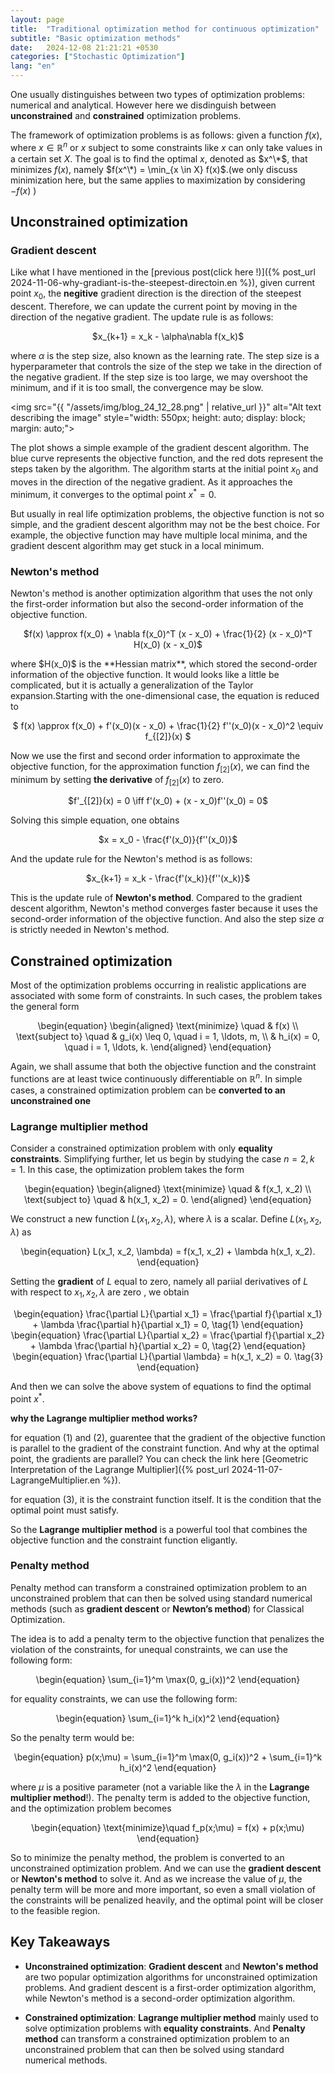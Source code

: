 ```yaml
---
layout: page
title:  "Traditional optimization method for continuous optimization"
subtitle: "Basic optimization methods"
date:   2024-12-08 21:21:21 +0530
categories: ["Stochastic Optimization"]
lang: "en"
---
```


One usually distinguishes between two types of optimization problems: numerical and analytical. However here we disdinguish between **unconstrained** and **constrained** optimization problems. 

The framework of optimization problems is as follows:
given a function $f(x)$, where $x \in \mathbb{R}^n$ or $x$ subject to some constraints like $x$ can only take values in a certain set $X$. The goal is to find the optimal $x$, denoted as $x^\*$, that minimizes $f(x)$, namely $f(x^\*) = \min_{x \in X} f(x)$.(we only discuss minimization here, but the same applies to maximization by considering $-f(x)$ )
## Unconstrained optimization

### Gradient descent

Like what I have mentioned in the [previous post(click here !)]({% post_url 2024-11-06-why-gradiant-is-the-steepest-directoin.en %}), given current point $x_0$, the **negitive** gradient direction is the direction of the steepest descent. Therefore, we can update the current point by moving in the direction of the negative gradient. The update rule is as follows:

<p style="text-align: center;">
    $x_{k+1} = x_k - \alpha\nabla f(x_k)$
</p>

where $\alpha$ is the step size, also known as the learning rate. The step size is a hyperparameter that controls the size of the step we take in the direction of the negative gradient. If the step size is too large, we may overshoot the minimum, and if it is too small, the convergence may be slow.

<img src="{{ "/assets/img/blog_24_12_28.png" | relative_url }}" alt="Alt text describing the image" style="width: 550px; height: auto; display: block; margin: auto;">

The plot shows a simple example of the gradient descent algorithm. The blue curve represents the objective function, and the red dots represent the steps taken by the algorithm. The algorithm starts at the initial point $x_0$ and moves in the direction of the negative gradient. As it approaches the minimum, it converges to the optimal point $x^* = 0$. 

But usually in real life optimization problems, the objective function is not so simple, and the gradient descent algorithm may not be the best choice. For example, the objective function may have multiple local minima, and the gradient descent algorithm may get stuck in a local minimum.

### Newton's method

Newton's method is another optimization algorithm that uses the not only the first-order information but also the second-order information of the objective function. 


<p style="text-align: center;">
 $f(x) \approx f(x_0) + \nabla f(x_0)^T (x - x_0) + \frac{1}{2} (x - x_0)^T H(x_0) (x - x_0)$
</p>
where $H(x_0)$ is the **Hessian matrix**, which stored the second-order information of the objective function. It would looks like a little be complicated, but it is actually a generalization of the Taylor expansion.Starting with the one-dimensional case, the equation is reduced to

<p style="text-align: center;">
    $ f(x) \approx f(x_0) + f'(x_0)(x - x_0) + \frac{1}{2} f''(x_0)(x - x_0)^2 \equiv f_{[2]}(x) $
</p>

Now we use the first and second order information to approximate the objective function, for the approximation function $f_{[2]}(x)$, we can find the minimum by setting **the derivative** of $f_{[2]}(x)$ to zero.

<p style="text-align: center;">
    $f'_{[2]}(x) = 0 \iff f'(x_0) + (x - x_0)f''(x_0) = 0$
</p>

Solving this simple equation, one obtains

<p style="text-align: center;">
    $x = x_0 - \frac{f'(x_0)}{f''(x_0)}$
</p>

And the update rule for the Newton's method is as follows:

<p style="text-align: center;">
    $x_{k+1} = x_k - \frac{f'(x_k)}{f''(x_k)}$
</p>

This is the update rule of **Newton's method**. Compared to the gradient descent algorithm, Newton's method converges faster because it uses the second-order information of the objective function. And also the step size $\alpha$ is strictly needed in Newton's method.

## Constrained optimization

Most of the optimization problems occurring in realistic applications are associated with some form of constraints. In such cases, the problem takes the general form
<p style="text-align: center;">
\begin{equation}
\begin{aligned}
\text{minimize} \quad & f(x) \\
\text{subject to} \quad & g_i(x) \leq 0, \quad i = 1, \ldots, m, \\
& h_i(x) = 0, \quad i = 1, \ldots, k.
\end{aligned} 
\end{equation}
</p>


Again, we shall assume that both the objective function and the constraint functions are at least twice continuously differentiable on $\mathbb{R}^n$. In simple cases, a constrained optimization problem can be **converted to an unconstrained one**

### Lagrange multiplier method

Consider a constrained optimization problem with only **equality constraints**. Simplifying further, let us begin by studying the case $n = 2, k = 1$. In this case, the optimization problem takes the form

<p style="text-align: center;">
\begin{equation}
\begin{aligned}
\text{minimize} \quad & f(x_1, x_2) \\
\text{subject to} \quad & h(x_1, x_2) = 0.
\end{aligned} 
\end{equation}
</p>

We construct a new function $L(x_1, x_2, \lambda)$, where $\lambda$ is a scalar. Define $L(x_1, x_2, \lambda)$ as
<p style="text-align: center;">
\begin{equation}
L(x_1, x_2, \lambda) = f(x_1, x_2) + \lambda h(x_1, x_2). 
\end{equation}
</p>

Setting the **gradient** of $L$ equal to zero, namely all pariial derivatives of $L$ with respect to $x_1, x_2, \lambda$ are zero
, we obtain

<p style="text-align: center;">
\begin{equation}
\frac{\partial L}{\partial x_1} = \frac{\partial f}{\partial x_1} + \lambda \frac{\partial h}{\partial x_1} = 0, \tag{1}
\end{equation}
\begin{equation}
\frac{\partial L}{\partial x_2} = \frac{\partial f}{\partial x_2} + \lambda \frac{\partial h}{\partial x_2} = 0, \tag{2}
\end{equation}
\begin{equation}
\frac{\partial L}{\partial \lambda} = h(x_1, x_2) = 0. \tag{3}
\end{equation}
</p>

And then we can solve the above system of equations to find the optimal point $x^*$.

**why the Lagrange multiplier method works?**

for equation (1) and (2), guarentee that the gradient of the objective function is parallel to the gradient of the constraint function. And why at the optimal point, the gradients are parallel? You can check the link here [Geometric Interpretation of the Lagrange Multiplier]({% post_url 2024-11-07-LagrangeMultiplier.en %}).

for equation (3), it is the constraint function itself. It is the condition that the optimal point must satisfy.

So the **Lagrange multiplier method** is a powerful tool that combines the objective function and the constraint function eligantly. 

### Penalty method

Penalty method can transform a constrained optimization problem to an unconstrained problem that can then be solved using
standard numerical methods (such as **gradient descent** or **Newton’s method**) for Classical Optimization.

The idea is to add a penalty term to the objective function that penalizes the violation of the constraints, for unequal constraints, we can use the following form:

<p style="text-align: center;">
\begin{equation}
 \sum_{i=1}^m \max(0, g_i(x))^2
\end{equation}
</p>

for equality constraints, we can use the following form:

<p style="text-align: center;">
\begin{equation}
 \sum_{i=1}^k h_i(x)^2
\end{equation}
</p>

So the penalty term would be: 

<p style="text-align: center;">
\begin{equation}
p(x;\mu) = \sum_{i=1}^m \max(0, g_i(x))^2 + \sum_{i=1}^k h_i(x)^2
\end{equation}
</p>

where $\mu$ is a positive parameter (not a variable like the $\lambda$ in the **Lagrange multiplier method**!). The penalty term is added to the objective function, and the optimization problem becomes

<p style="text-align: center;">
\begin{equation}
\text{minimize}\quad f_p(x;\mu) =  f(x) +  p(x;\mu)
\end{equation}
</p>


So to minimize the penalty method, the problem is converted to an unconstrained optimization problem. And we can use the **gradient descent** or **Newton's method** to solve it. And as we increase the value of $\mu$, the penalty term will be more and more important, so even a small violation of the constraints will be penalized heavily, and the optimal point will be closer to the feasible region.



## Key Takeaways
- **Unconstrained optimization**: **Gradient descent** and **Newton's method** are two popular optimization algorithms for unconstrained optimization problems. And gradient descent is a first-order optimization algorithm, while Newton's method is a second-order optimization algorithm.

- **Constrained optimization**: **Lagrange multiplier method** mainly used to solve optimization problems with **equality constraints**. And **Penalty method** can transform a constrained optimization problem to an unconstrained problem that can then be solved using standard numerical methods.
